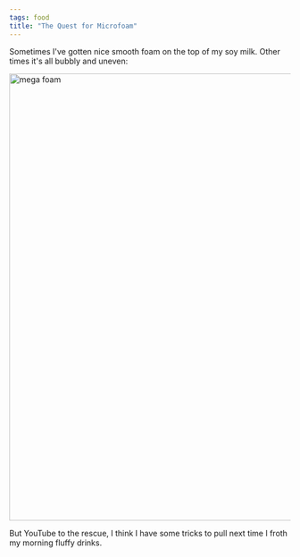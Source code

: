 ```yaml
---
tags: food
title: "The Quest for Microfoam"
---
```


Sometimes I've gotten nice smooth foam on the top of my soy milk.
Other times it's all bubbly and uneven:

<img alt="mega foam" src="./megafoam.jpeg" width=800>

But YouTube to the rescue, I think I have some tricks to pull next time
I froth my morning fluffy drinks.
